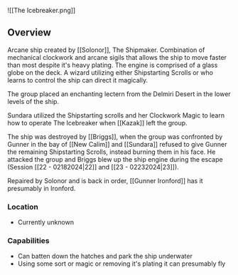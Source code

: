 ![[The Icebreaker.png]]

## Overview
Arcane ship created by [[Solonor]], The Shipmaker. Combination of mechanical clockwork and arcane sigils that allows the ship to move faster than most despite it's heavy plating. The engine is comprised of a glass globe on the deck. A wizard utilizing either Shipstarting Scrolls or who learns to control the ship can direct it magically. 

The group placed an enchanting lectern from the Delmiri Desert in the lower levels of the ship.

Sundara utilized the Shipstarting scrolls and her Clockwork Magic to learn how to operate The Icebreaker when [[Kazak]] left the group.

The ship was destroyed by [[Briggs]], when the group was confronted by Gunner in the bay of [[New Calim]] and [[Sundara]] refused to give Gunner the remaining Shipstarting Scrolls, instead burning them in his face. He attacked the group and Briggs blew up the ship engine during the escape (Session [[22 - 02182024|22]] and [[23 - 02232024|23]]). 

Repaired by Solonor and is back in order, [[Gunner Ironford]] has it presumably in Ironford. 

### Location
- Currently unknown

### Capabilities
- Can batten down the hatches and park the ship underwater
- Using some sort or magic or removing it's plating it can presumably fly